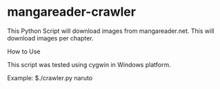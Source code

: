 mangareader-crawler
===================

This Python Script will download images from mangareader.net.
This will download images per chapter.

How to Use

This script was tested using cygwin in Windows platform.

Example:
$./crawler.py naruto
